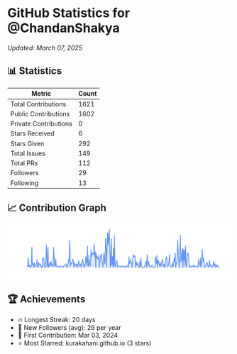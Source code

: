 # GitHub Statistics for @ChandanShakya
*Updated: March 07, 2025*

## 📊 Statistics
| Metric | Count |
|--------|--------|
| Total Contributions | 1621 |
| Public Contributions | 1602 |
| Private Contributions | 0 |
| Stars Received | 6 |
| Stars Given | 292 |
| Total Issues | 149 |
| Total PRs | 112 |
| Followers | 29 |
| Following | 13 |

## 📈 Contribution Graph

![Contribution Graph](./contribution_graph.png)

## 🏆 Achievements

- 🔥 Longest Streak: 20 days
- 👥 New Followers (avg): 29 per year
- 📅 First Contribution: Mar 03, 2024
- ⭐ Most Starred: kurakahani.github.io (3 stars)
